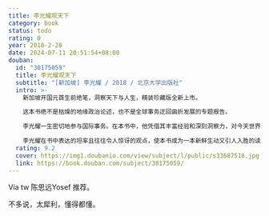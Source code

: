 ```yaml
---
title: 李光耀观天下
category: book
status: todo
rating: 0
year: 2018-2-28
date: 2024-07-11 20:51:54+08:00
douban:
  id: "30175059"
  title: 李光耀观天下
  subtitle: "[新加坡] 李光耀 / 2018 / 北京大学出版社"
  intro: >-
    新加坡开国元首生前绝笔，洞察天下与人生，精装珍藏版全新上市。

    这本书绝不是枯燥的地缘政治论述，也不是全球事务迂回曲折发展的专题报告。

    李光耀一生密切地参与国际事务。在本书中，他凭借其丰富经验和深刻洞察力，对今天世界的形势和20年后世界可能展现的面貌提出看法。相反，在横跨美国、中国、亚洲和欧洲的广博叙述中，他剖析了它们的社会、探究其人民的心理，并提出了有关这些国家未来的结论。

    李光耀在书中表达的坦率且往往令人惊讶的观点，使本书成为一本新鲜生动又引人入胜的读物；也探讨了他长久以来最关切的新加坡的未来，并让读者一窥他的私人生活和他对死亡的观点。每章中还穿插了他接受《海峡时报》访谈的问答录，有助于读者进一步理解他的观点。
  rating: 9.2
  cover: https://img1.doubanio.com/view/subject/l/public/s33687518.jpg
  link: https://book.douban.com/subject/30175059/
---
```


Via tw 陈思远Yosef 推荐。

不多说，太犀利，懂得都懂。

